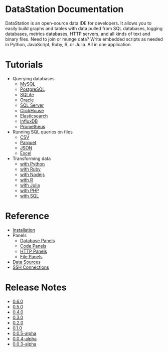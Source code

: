 # DataStation Documentation

DataStation is an open-source data IDE for developers. It allows you
to easily build graphs and tables with data pulled from SQL databases,
logging databases, metrics databases, HTTP servers, and all kinds of
text and binary files. Need to join or munge data? Write embedded
scripts as needed in Python, JavaScript, Ruby, R, or Julia. All in one
application.

# Tutorials

* Querying databases
  * [MySQL](./tutorials/Query_MySQL_with_DataStation.md)
  * [PostgreSQL](./tutorials/Query_PostgreSQL_with_DataStation.md)
  * [SQLite](./tutorials/Query_SQLite_with_DataStation.md)
  * [Oracle](./tutorials/Query_Oracle_with_DataStation.md)
  * [SQL Server](./tutorials/Query_SQL_Server_with_DataStation.md)
  * [ClickHouse](./tutorials/Query_ClickHouse_with_DataStation.md)
  * [Elasticsearch](./tutorials/Query_Elasticsearch_with_DataStation.md)
  * [InfluxDB](./tutorials/Query_InfluxDB_with_DataStation.md)
  * [Prometheus](./tutorials/Query_Prometheus_with_DataStation.md)
* Running SQL queries on files
  * [CSV](./tutorials/Running_SQL_queries_on_CSV_files_with_DataStation.md)
  * [Parquet](./tutorials/Running_SQL_queries_on_Parquet_files_with_DataStation.md)
  * [JSON](./tutorials/Running_SQL_queries_on_JSON_files_with_DataStation.md)
  * [Excel](./tutorials/Running_SQL_queries_on_Excel_sheets_with_DataStation.md)
* Transforming data
  * [with Python](./tutorials/Transforming_data_with_Python_with_DataStation.md)
  * [with Ruby](./tutorials/Transforming_data_with_Ruby_with_DataStation.md)
  * [with Nodejs](./tutorials/Transforming_data_with_Nodejs_with_DataStation.md)
  * [with R](./tutorials/Transforming_data_with_R_with_DataStation.md)
  * [with Julia](./tutorials/Transforming_data_with_Julia_with_DataStation.md)
  * [with PHP](./tutorials/Transforming_data_with_PHP_with_DataStation.md)
  * [with SQL](./tutorials/Transforming_data_with_SQL_with_DataStation.md)

# Reference

* [Installation](./latest/Installation.md)
* Panels
  * [Database Panels](./latest/Panels/Database_Panels.md)
  * [Code Panels](./latest/Panels/Code_Panels.md)
  * [HTTP Panels](./latest/Panels/HTTP_Panels.md)
  * [File Panels](./latest/Panels/File_Panels.md)
* [Data Sources](./latest/Data_Sources.md)
* [SSH Connections](./latest/SSH_Connections.md)

# Release Notes

* [0.6.0](https://datastation.multiprocess.io/docs/0.6.0-release-notes.html)
* [0.5.0](https://datastation.multiprocess.io/docs/0.5.0-release-notes.html)
* [0.4.0](https://datastation.multiprocess.io/docs/0.4.0-release-notes.html)
* [0.3.0](https://datastation.multiprocess.io/docs/0.3.0-release-notes.html)
* [0.2.0](https://datastation.multiprocess.io/docs/0.2.0-release-notes.html)
* [0.1.0](https://datastation.multiprocess.io/docs/0.1.0-release-notes.html)
* [0.0.5-alpha](https://datastation.multiprocess.io/docs/0.0.5-alpha-release-notes.html)
* [0.0.4-alpha](https://datastation.multiprocess.io/docs/0.0.4-alpha-release-notes.html)
* [0.0.3-alpha](https://datastation.multiprocess.io/docs/0.0.3-alpha-release-notes.html)